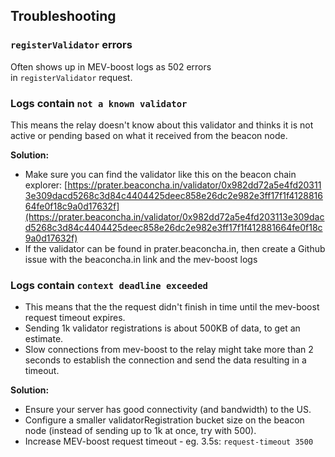 ## Troubleshooting

### **`registerValidator` errors**

Often shows up in MEV-boost logs as 502 errors in `registerValidator` request.

### Logs contain `not a known validator`

This means the relay doesn't know about this validator and thinks it is not active or pending based on what it received from the beacon node.

**Solution:**

- Make sure you can find the validator like this on the beacon chain explorer: [https://prater.beaconcha.in/validator/0x982dd72a5e4fd203113e309dacd5268c3d84c4404425deec858e26dc2e982e3ff17f1f412881664fe0f18c9a0d17632f](https://prater.beaconcha.in/validator/0x982dd72a5e4fd203113e309dacd5268c3d84c4404425deec858e26dc2e982e3ff17f1f412881664fe0f18c9a0d17632f)
- If the validator can be found in prater.beaconcha.in, then create a Github issue with the beaconcha.in link and the mev-boost logs

### L**ogs contain `context deadline exceeded`**

- This means that the the request didn't finish in time until the mev-boost request timeout expires.
- Sending 1k validator registrations is about 500KB of data, to get an estimate.
- Slow connections from mev-boost to the relay might take more than 2 seconds to establish the connection and send the data resulting in a timeout.

**Solution:**

- Ensure your server has good connectivity (and bandwidth) to the US.
- Configure a smaller validatorRegistration bucket size on the beacon node (instead of sending up to 1k at once, try with 500).
- Increase MEV-boost request timeout - eg. 3.5s: `request-timeout 3500`